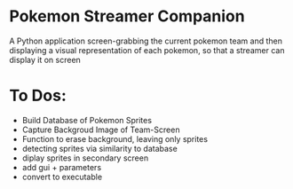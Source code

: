 # Pokemon Streamer Companion

A Python application screen-grabbing the current pokemon team and then displaying a visual representation of each pokemon, so that a streamer can display it on screen

# To Dos:
- Build Database of Pokemon Sprites
- Capture Backgroud Image of Team-Screen
- Function to erase background, leaving only sprites
- detecting sprites via similarity to database
- diplay sprites in secondary screen
- add gui + parameters
- convert to executable
